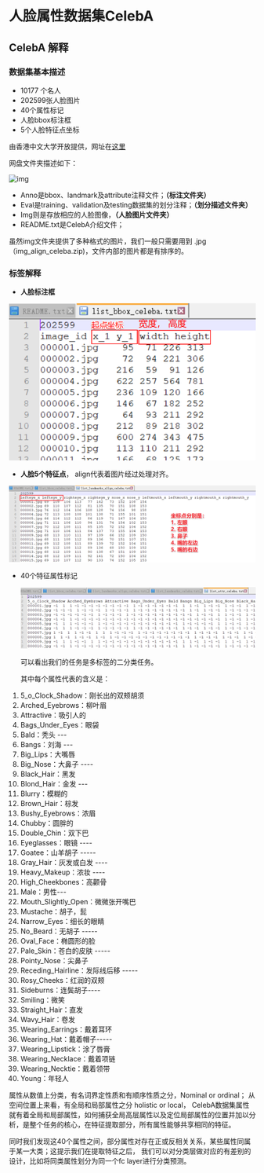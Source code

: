 # 人脸属性数据集CelebA

## CelebA 解释

### 数据集基本描述

* 10177 个名人
* 202599张人脸图片
* 40个属性标记
* 人脸bbox标注框
* 5个人脸特征点坐标 

由香港中文大学开放提供，网址在[这里](http://mmlab.ie.cuhk.edu.hk/projects/CelebA.html)



网盘文件夹描述如下：

![img](https://pic1.zhimg.com/80/v2-e5546e983a24e0e846f11de439068c64_hd.jpg)

* Anno是bbox、landmark及attribute注释文件；**（标注文件夹）**
* Eval是training、validation及testing数据集的划分注释；**（划分描述文件夹）**
* Img则是存放相应的人脸图像，**（人脸图片文件夹）**
* README.txt是CelebA介绍文件；



虽然img文件夹提供了多种格式的图片，我们一般只需要用到 .jpg（img_align_celeba.zip)，文件内部的图片都是有排序的。



### 标签解释



* **人脸标注框**

![](https://raw.githubusercontent.com/JoshuaQYH/blogImage/master/img/20190309145245.png)



 

* **人脸5个特征点**， align代表着图片经过处理对齐。

![](https://raw.githubusercontent.com/JoshuaQYH/blogImage/master/img/20190309145516.png)





* 40个特征属性标记

  ![](https://raw.githubusercontent.com/JoshuaQYH/blogImage/master/img/20190309150157.png)

  可以看出我们的任务是多标签的二分类任务。

  其中每个属性代表的含义是：

1. 5_o_Clock_Shadow：刚长出的双颊胡须
2. Arched_Eyebrows：柳叶眉
3. Attractive：吸引人的
4. Bags_Under_Eyes：眼袋
5. Bald：秃头  ---
6. Bangs：刘海 ---
7. Big_Lips：大嘴唇
8. Big_Nose：大鼻子 ----
9. Black_Hair：黑发
10. Blond_Hair：金发 ---
11. Blurry：模糊的
12. Brown_Hair：棕发
13. Bushy_Eyebrows：浓眉
14. Chubby：圆胖的
15. Double_Chin：双下巴
16. Eyeglasses：眼镜 ----
17. Goatee：山羊胡子 -----
18. Gray_Hair：灰发或白发 ----
19. Heavy_Makeup：浓妆 ----
20. High_Cheekbones：高颧骨
21. Male：男性---
22. Mouth_Slightly_Open：微微张开嘴巴
23. Mustache：胡子，髭
24. Narrow_Eyes：细长的眼睛
25. No_Beard：无胡子 -----
26. Oval_Face：椭圆形的脸
27. Pale_Skin：苍白的皮肤 -----
28. Pointy_Nose：尖鼻子
29. Receding_Hairline：发际线后移 -----
30. Rosy_Cheeks：红润的双颊
31. Sideburns：连鬓胡子----
32. Smiling：微笑
33. Straight_Hair：直发
34. Wavy_Hair：卷发
35. Wearing_Earrings：戴着耳环
36. Wearing_Hat：戴着帽子-----
37. Wearing_Lipstick：涂了唇膏
38. Wearing_Necklace：戴着项链
39. Wearing_Necktie：戴着领带
40. Young：年轻人

属性从数值上分类，有名词界定性质和有顺序性质之分，Nominal or ordinal；
从空间位置上来看，有全局和局部属性之分 holistic or local，
CelebA数据集属性就有着全局和局部属性，如何捕获全局高层属性以及定位局部属性的位置并加以分析，是整个任务的核心，在特征提取部分，所有属性能够共享相同的特征。

同时我们发现这40个属性之间，部分属性对存在正或反相关关系，某些属性同属于某一大类；这提示我们在提取特征之后，
我们可以对分类层做对应的有差别的设计，比如将同类属性划分为同一个fc layer进行分类预测。